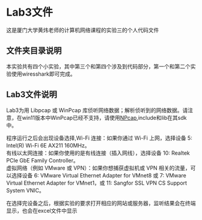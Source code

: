 # Lab3文件  

这是厦门大学黄炜老师的计算机网络课程的实验三的个人代码文件  

## 文件夹目录说明  

本实验共有四个小实验，其中第三个和第四个涉及到代码部分，第一个和第二个实验使用wiresshark即可完成。  

## Lab3文件说明  

Lab3为用 Libpcap 或 WinPcap 库侦听网络数据；解析侦听到的网络数据。请注意，在win11版本中WinPcap已经不支持，请使用[NPcap](https://npcap.com/),include和lib在其sdk中。  

程序运行之后会出现设备选择,Wi-Fi 连接：如果你通过 Wi-Fi 上网，选择设备 5: Intel(R) Wi-Fi 6E AX211 160MHz。  
有线以太网连接：如果你使用的是有线连接（插入网线），选择设备 10: Realtek PCIe GbE Family Controller。  
虚拟网络（例如 VMware 或 VPN）：如果你想捕获虚拟机或 VPN 相关的流量，可以选择设备 6: VMware Virtual Ethernet Adapter for VMnet8 或 7: VMware Virtual Ethernet Adapter for VMnet1，或 11: Sangfor SSL VPN CS Support System VNIC。  

在选择完设备之后，根据实验的要求打开相应的网站或服务器，监听结果会在终端显示，也会在excel文件中显示

